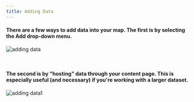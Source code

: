 ```yaml
---
title: Adding Data
---
```


#### There are a few ways to add data into your map. The first is by selecting the Add drop-down menu.
![adding data](/arcgis-online/img/add_data_1.jpg)

<br>

#### The second is by "hosting" data through your content page. This is especially useful (and necessary) if you're working with a larger dataset. 
![adding data1](/arcgis-online/img/add_data_2.jpg)
